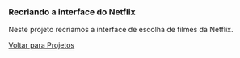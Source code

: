 ### Recriando a interface do Netflix

Neste projeto recriamos a interface de escolha de filmes da Netflix.

<a href="https://github.com/PFLOA/Digital-Innovation-One/tree/main/Projetos">Voltar para Projetos</a>